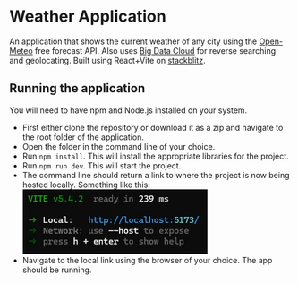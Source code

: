 # Weather Application

An application that shows the current weather of any city using the [Open-Meteo](https://open-meteo.com/en/docs) free forecast API. Also uses [Big Data Cloud](https://www.bigdatacloud.com/) for reverse searching and geolocating. Built using React+Vite on [stackblitz](https://stackblitz.com/).

## Running the application

You will need to have npm and Node.js installed on your system.  

- First either clone the repository or download it as a zip and navigate to the root folder of the application.
- Open the folder in the command line of your choice.
- Run `npm install`. This will install the appropriate libraries for the project.
- Run `npm run dev`. This will start the project.
- The command line should return a link to where the project is now being hosted locally. Something like this:
  <img src="./src/assets/cmdimg.png" alt="img">
- Navigate to the local link using the browser of your choice. The app should be running.

